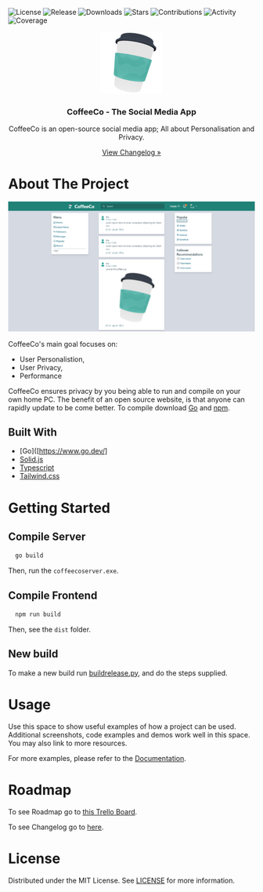 <!--Used https://github.com/othneildrew/Best-README-Template/blob/master/README.md-->

![License](https://img.shields.io/github/license/Blockitifluy/CoffeeCo.svg)
![Release](https://img.shields.io/github/release/Blockitifluy/CoffeeCo.svg)
![Downloads](https://img.shields.io/github/downloads/Blockitifluy/CoffeeCo/total.svg)
![Stars](	https://img.shields.io/github/stars/Blockitifluy/CoffeeCo.svg)
![Contributions](https://img.shields.io/github/contributors/Blockitifluy/CoffeeCo)
![Activity](https://img.shields.io/github/commit-activity/m/Blockitifluy/CoffeeCo)
![Coverage](https://img.shields.io/coveralls/github/badges/shields)

<div align="center">
  <img src="src/assets/logos/logo128.png" alt="CoffeeCo Logo"/>
  <h3>CoffeeCo - The Social Media App</h3>
  <p>CoffeeCo is an open-source social media app; All about Personalisation and Privacy.</p>
  <a href="./CHANGELOG.md">View Changelog »</a>
</div>

# About The Project

![Coffee Website Showoff](./meta/showoff.png)

CoffeeCo's main goal focuses on:

- User Personalistion,
- User Privacy,
- Performance

CoffeeCo ensures privacy by you being able to run and compile on your own home PC. The benefit of an open source website, is that anyone can rapidly update to be come better. To compile download [Go](https://go.dev) and [npm](https://nodejs.org/download).

## Built With

- [Go]([https://www.go.dev/]
- [Solid.js](https://www.solidjs.com/)
- [Typescript](https://www.typescriptlang.org/)
- [Tailwind.css](https://www.tailwindcss.com/)

# Getting Started

## Compile Server

```bash
  go build
```

Then, run the `coffeecoserver.exe`.

## Compile Frontend

```bash
  npm run build
```

Then, see the `dist` folder.

## New build

To make a new build run [buildrelease.py](./meta/buildrelease.py), and do the steps supplied.

# Usage

Use this space to show useful examples of how a project can be used. Additional screenshots, code examples and demos work well in this space. You may also link to more resources.

For more examples, please refer to the [Documentation](./DOCUMENTATION.md).

# Roadmap

To see Roadmap go to [this Trello Board](https://trello.com/b/qI7UAaDw/coffeeco).

To see Changelog go to [here](./CHANGELOG.md).

# License

Distributed under the MIT License. See [LICENSE](./LICENSE) for more information.

